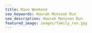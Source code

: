 ```yaml
---
title: Race Weekend
seo_keywords: Howrah Monsoon Run
seo_description: Howrah Monsoon Run
featured_image: images/family_run.jpg
---
```

